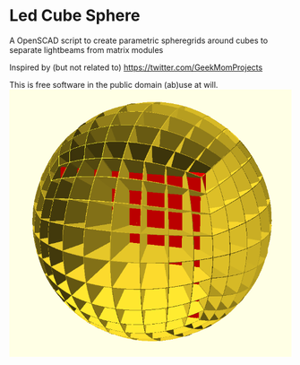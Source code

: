 # Led Cube Sphere 

A OpenSCAD script to create parametric spheregrids around cubes to separate lightbeams from matrix modules

Inspired by (but not related to) https://twitter.com/GeekMomProjects


This is free software in the public domain (ab)use at will.
![pic](pic.png)
